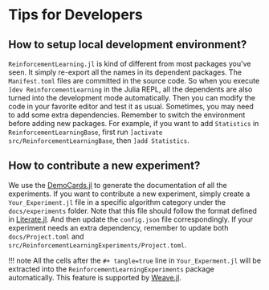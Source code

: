# Tips for Developers

## How to setup local development environment?

`ReinforcementLearning.jl` is kind of different from most packages you've seen.
It simply re-export all the names in its dependent packages. The `Manifest.toml`
files are committed in the source code. So when you execute
`]dev ReinforcementLearning` in the Julia REPL, all the dependents are also
turned into the development mode automatically. Then you can modify the code in
your favorite editor and test it as usual. Sometimes, you may need to add some
extra dependencies. Remember to switch the environment before adding new
packages. For example, if you want to add
`Statistics` in `ReinforcementLearningBase`, first run `]activate
src/ReinforcementLearningBase`, then `]add Statistics`.

## How to contribute a new experiment?

We use the [DemoCards.jl](https://johnnychen94.github.io/DemoCards.jl/stable/)
to generate the documentation of all the experiments. If you want to contribute
a new experiment, simply create a `Your_Experiment.jl` file in a specific
algorithm category under the `docs/experiments` folder.
Note that this file should follow the format defined in
[Literate.jl](https://github.com/fredrikekre/Literate.jl). And then update the
`config.json` file correspondingly. If your experiment needs an extra
dependency, remember to update both `docs/Project.toml` and
`src/ReinforcementLearningExperiments/Project.toml`.

!!! note
    All the cells after the `#+ tangle=true` line in `Your_Experment.jl` will be extracted into the
    `ReinforcementLearningExperiments` package automatically. This feature is
    supported by [Weave.jl](https://weavejl.mpastell.com/stable/usage/#tangle).
